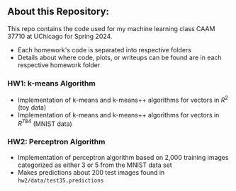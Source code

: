 ## About this Repository:
This repo contains the code used for my machine learning class CAAM 37710 at UChicago for Spring 2024.
- Each homework's code is separated into respective folders
- Details about where code, plots, or writeups can be found are in each respective homework folder
### HW1: k-means Algorithm
- Implementation of k-means and k-means++ algorithms for vectors in $R^2$ (toy data)
- Implementation of k-means and k-means++ algorithms for vectors in $R^{784}$ (MNIST data)

### HW2: Perceptron Algorithm
- Implementation of perceptron algorithm based on 2,000 training images categorized as either 3 or 5 from the MNIST data set
- Makes predictions about 200 test images found in `hw2/data/test35.predictions`